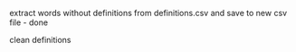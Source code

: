 extract words without definitions from definitions.csv and save to new csv file - done

clean definitions
